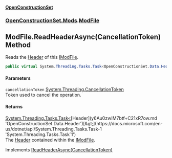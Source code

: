 #### [OpenConstructionSet](index.md 'index')
### [OpenConstructionSet.Mods](index.md#OpenConstructionSet_Mods 'OpenConstructionSet.Mods').[ModFile](EYQou2987Z4OauOJGKsGRw.md 'OpenConstructionSet.Mods.ModFile')
## ModFile.ReadHeaderAsync(CancellationToken) Method
Reads the [Header](y6Au0zwIM7btf+C21xR7ow.md 'OpenConstructionSet.Data.Header') of this [IModFile](IKbYBL+aXAnVnb4gGogjfQ.md 'OpenConstructionSet.Mods.IModFile').  
```csharp
public virtual System.Threading.Tasks.Task<OpenConstructionSet.Data.Header> ReadHeaderAsync(System.Threading.CancellationToken cancellationToken=default(System.Threading.CancellationToken));
```
#### Parameters
<a name='OpenConstructionSet_Mods_ModFile_ReadHeaderAsync(System_Threading_CancellationToken)_cancellationToken'></a>
`cancellationToken` [System.Threading.CancellationToken](https://docs.microsoft.com/en-us/dotnet/api/System.Threading.CancellationToken 'System.Threading.CancellationToken')  
Token used to cancel the operation.
  
#### Returns
[System.Threading.Tasks.Task&lt;](https://docs.microsoft.com/en-us/dotnet/api/System.Threading.Tasks.Task-1 'System.Threading.Tasks.Task`1')[Header](y6Au0zwIM7btf+C21xR7ow.md 'OpenConstructionSet.Data.Header')[&gt;](https://docs.microsoft.com/en-us/dotnet/api/System.Threading.Tasks.Task-1 'System.Threading.Tasks.Task`1')  
The [Header](y6Au0zwIM7btf+C21xR7ow.md 'OpenConstructionSet.Data.Header') contained within the [IModFile](IKbYBL+aXAnVnb4gGogjfQ.md 'OpenConstructionSet.Mods.IModFile').

Implements [ReadHeaderAsync(CancellationToken)](LxK37Dnx5eFX5k3RA2AlIg.md 'OpenConstructionSet.Mods.IModFile.ReadHeaderAsync(System.Threading.CancellationToken)')  
